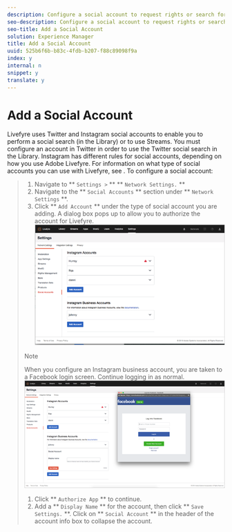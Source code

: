 ```yaml
---
description: Configure a social account to request rights or search for UGC in streams or social searches.
seo-description: Configure a social account to request rights or search for UGC in streams or social searches.
seo-title: Add a Social Account
solution: Experience Manager
title: Add a Social Account
uuid: 525b6f6b-b83c-4fdb-b207-f88c89098f9a
index: y
internal: n
snippet: y
translate: y
---
```


# Add a Social Account

Livefyre uses Twitter and Instagram social accounts to enable you to perform a social search (in the Library) or to use Streams.
You must configure an account in Twitter in order to use the Twitter social search in the Library.
Instagram has different rules for social accounts, depending on how you use Adobe Livefyre. For information on what type of social accounts you can use with Livefyre, see [](c_about_instagram_accounts.md#c_about_instagram_accounts).
To configure a social account:

>1. Navigate to ** `Settings >` ** ** `Network Settings.` **
>1. Navigate to the ** `Social Accounts` ** section under ** `Network Settings` **.
>1. Click ** `Add Account` ** under the type of social account you are adding. A dialog box pops up to allow you to authorize the account for Livefyre.
>   ![](images/i_settings_social_insta.png)
>   >[!NOTE]
>   >
>   >When you configure an Instagram business account, you are taken to a Facebook login screen. Continue logging in as normal. ![](images/i_insta_biz_facebook_dialog.png)
>
>1. Click ** `Authorize App` ** to continue.
>1. Add a ** `Display Name` ** for the account, then click ** `Save Settings.` **. Click on ** `Social Account` ** in the header of the account info box to collapse the account.
